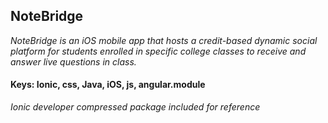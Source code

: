 ## NoteBridge

*NoteBridge is an iOS mobile app that hosts a credit-based dynamic social platform for students enrolled in specific college classes to receive and answer live questions in class.*

#### Keys: Ionic, css, Java, iOS, js, angular.module

*Ionic developer compressed package included for reference*
